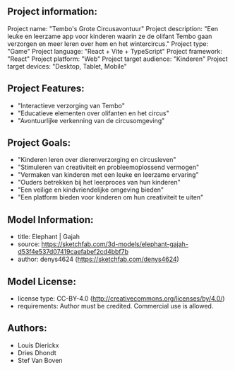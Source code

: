 ## Project information:
Project name: "Tembo's Grote Circusavontuur"
Project description: "Een leuke en leerzame app voor kinderen waarin ze de olifant Tembo gaan verzorgen en meer leren over hem en het wintercircus."
Project type: "Game"
Project language: "React + Vite + TypeScript"
Project framework: "React"
Project platform: "Web"
Project target audience: "Kinderen"
Project target devices: "Desktop, Tablet, Mobile"

## Project Features:
- "Interactieve verzorging van Tembo"
- "Educatieve elementen over olifanten en het circus"
- "Avontuurlijke verkenning van de circusomgeving"


## Project Goals:
- "Kinderen leren over dierenverzorging en circusleven"
- "Stimuleren van creativiteit en probleemoplossend vermogen"
- "Vermaken van kinderen met een leuke en leerzame ervaring"
- "Ouders betrekken bij het leerproces van hun kinderen"
- "Een veilige en kindvriendelijke omgeving bieden"
- "Een platform bieden voor kinderen om hun creativiteit te uiten"

## Model Information:
* title:	Elephant | Gajah
* source:	https://sketchfab.com/3d-models/elephant-gajah-d53f4e537d07419caefabef2cd4bbf7b
* author:	denys4624 (https://sketchfab.com/denys4624)

## Model License:
* license type:	CC-BY-4.0 (http://creativecommons.org/licenses/by/4.0/)
* requirements:	Author must be credited. Commercial use is allowed.

## Authors:
- Louis Dierickx
- Dries Dhondt
- Stef Van Boven